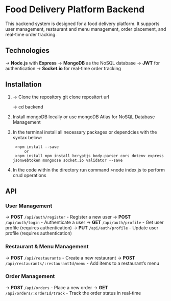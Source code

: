 # Food Delivery Platform Backend

This backend system is designed for a food delivery platform. It supports user management, restaurant and menu management, order placement, and real-time order tracking.

## Technologies

-> **Node.js** with **Express**
-> **MongoDB** as the NoSQL database
-> **JWT** for authentication
-> **Socket.io** for real-time order tracking

## Installation

1.  -> Clone the repository
       git clone repositort url

    -> cd backend

2. Install mongoDB locally or use mongoDB Atlas for NoSQL Database Management

3. In the terminal install all necessary packages or dependcies with the syntax below:

        >npm install --save
            or
        >npm install npm install bcryptjs body-parser cors dotenv express jsonwebtoken mongoose socket.io validator --save

4. In the code within the directory run command >node index.js to perform crud operations 




## API

### User Management

-> **POST** `/api/auth/register` - Register a new user
-> **POST** `/api/auth/login` - Authenticate a user
-> **GET** `/api/auth/profile` - Get user profile (requires authentication)
-> **PUT** `/api/auth/profile` - Update user profile (requires authentication)

### Restaurant & Menu Management

-> **POST** `/api/restaurants` - Create a new restaurant
-> **POST** `/api/restaurants/:restaurantId/menu` - Add items to a restaurant’s menu

### Order Management

-> **POST** `/api/orders` - Place a new order
-> **GET** `/api/orders/:orderId/track` - Track the order status in real-time


